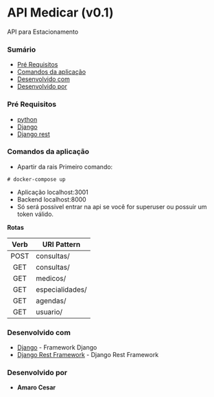 #  API Medicar (v0.1)

API para Estacionamento
### Sumário
+ [Pré Requisitos](#pré-requisitos)
+ [Comandos da aplicação](#comandos-da-aplicação)
+ [Desenvolvido com](#desenvolvido-com)
+ [Desenvolvido por](#desenvolvido-por)
 
### Pré Requisitos
+ [python](https://docs.docker.com/compose/)
+ [Django](https://docs.docker.com/compose/)
+ [Django rest](https://www.django-rest-framework.org/)

### Comandos da aplicação
- Apartir da rais Primeiro comando:
```
# docker-compose up 
``` 

- Aplicação localhost:3001
- Backend localhost:8000
- Só será possivel entrar na api se você for superuser ou possuir um token válido.

**Rotas**

|Verb  |URI Pattern              
:----:|-------------------------|
| POST |consultas/             
| GET  |consultas/  
| GET  |medicos/          
| GET  |especialidades/               
| GET  |agendas/          
| GET  |usuario/          


### Desenvolvido com
+ [Django](https://docs.djangoproject.com/en/3.0/) - Framework Django
+ [Django Rest Framework](https://www.django-rest-framework.org/) - Django Rest Framework

### Desenvolvido por
+ **Amaro Cesar** 